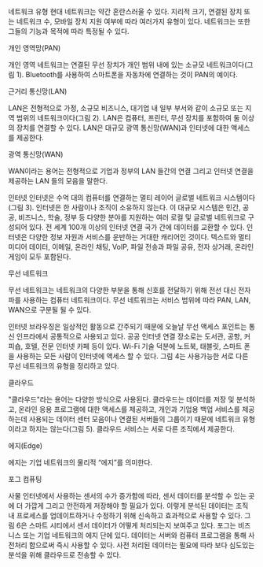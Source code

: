 네트워크 유형
현대 네트워크는 약간 혼란스러울 수 있다. 지리적 크기, 연결된 장치 또는 네트워크 수, 모바일 장치 지원 여부에 따라 여러가지 유형이 있다. 네트워크는 또한 그들의 기능과 목적에 따라 특정될 수 있다.

개인 영역망(PAN)

개인 영역 네트워크는 연결된 무선 장치가 개인 범위 내에 있는 소규모 네트워크이다(그림 1). Bluetooth를 사용하여 스마트폰을 자동차에 연결하는 것이 PAN의 예이다.

근거리 통신망(LAN)

LAN은 전형적으로 가정, 소규모 비즈니스, 대기업 내 일부 부서와 같이 소규모 또는 지역 범위의 네트워크이다(그림 2). LAN은 컴퓨터, 프린터, 무선 장치를 포함하여 둘 이상의 장치를 연결할 수 있다. LAN은 대규모 광역 통신망(WAN)과 인터넷에 대한 액세스를 제공한다.

광역 통신망(WAN)

WAN이라는 용어는 전형적으로 기업과 정부의 LAN 들간의 연결 그리고 인터넷 연결을 제공하는 LAN 들의 모음을 말한다.

인터넷 인터넷은 수억 대의 컴퓨터를 연결하는 멀티 레이어 글로벌 네트워크 시스템이다(그림 3). 인터넷은 한 사람이나 조직이 소유하지 않는다. 이 대규모 시스템은 민간, 공공, 비즈니스, 학술, 정부 등 다양한 분야를 지원하는 여러 로컬 및 글로벌 네트워크로 구성되어 있다. 전 세계 100개 이상의 인터넷 연결 국가 간에 데이터를 교환할 수 있다. 인터넷은 다양한 정보 자원과 서비스를 운반하는 거대한 캐리어인 것이다. 텍스트와 멀티미디어 데이터, 이메일, 온라인 채팅, VoIP, 파일 전송과 파일 공유, 전자 상거래, 온라인 게임이 모두 포함된다.

무선 네트워크

무선 네트워크는 네트워크의 다양한 부분을 통해 신호를 전달하기 위해 전선 대신 전자파를 사용하는 컴퓨터 네트워크이다. 무선 네트워크는 서비스 범위에 따라 PAN, LAN, WAN으로 구분될 될 수 있다.

인터넷 브라우징은 일상적인 활동으로 간주되기 때문에 오늘날 무선 액세스 포인트는 통신 인프라에서 공통적으로 사용되고 있다. 공공 인터넷 연결 장소로는 도서관, 공항, 커피숍, 호텔, 전문 인터넷 카페 등이 있다. Wi-Fi 기술 덕분에 노트북, 태블릿, 스마트 폰을 사용하는 모든 사람이 인터넷에 액세스 할 수 있다. 그림 4는 사용가능한 서로 다른 무선 네트워크의 유형을 정리하고 있다.

클라우드

"클라우드"라는 용어는 다양한 방식으로 사용된다. 클라우드는 데이터를 저장 및 분석하고, 온라인 응용 프로그램에 대한 액세스를 제공하고, 개인과 기업용 백업 서비스를 제공하는데 사용되는 데이터 센터 모음이나 연결된 서버들의 그룹이기 때문에 네트워크 유형이라고 하지는 않는다(그림 5). 클라우드 서비스는 서로 다른 조직에서 제공한다.

에지(Edge)

에지는 기업 네트워크의 물리적 “에지”를 의미한다.

포그 컴퓨팅

사물 인터넷에서 사용하는 센서의 수가 증가함에 따라, 센서 데이터를 분석할 수 있는 곳에 더 가깝게 그리고 안전하게 저장해야 할 필요가 있다. 이렇게 분석된 데이터는 조직 내 프로세스를 업데이트하거나 수정하기 위해 신속하고 효과적으로 사용할 수 있다. 그림 6은 스마트 시티에서 센서 데이터가 어떻게 처리되는지 보여주고 있다. 포그는 비즈니스 또는 기업 네트워크의 에지 단에 있다. 데이터는 서버와 컴퓨터 프로그램을 통해 사전처리 함으로써 즉시 사용할 수 있다. 사전 처리된 데이터는 필요에 따라 보다 심도있는 분석을 위해 클라우드로 전송할 수 있다.